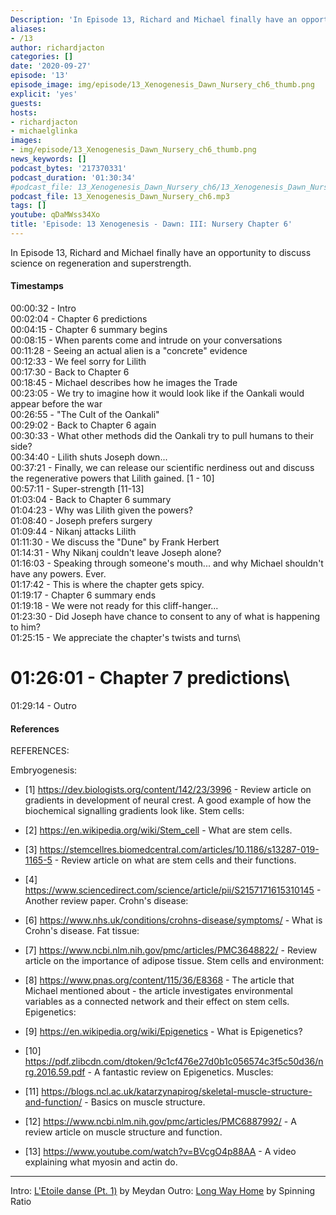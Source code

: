 ```yaml
---
Description: 'In Episode 13, Richard and Michael finally have an opportunity to discuss science on regeneration and superstrength.'
aliases:
- /13
author: richardjacton
categories: []
date: '2020-09-27'
episode: '13'
episode_image: img/episode/13_Xenogenesis_Dawn_Nursery_ch6_thumb.png
explicit: 'yes'
guests:
hosts:
- richardjacton
- michaelglinka
images:
- img/episode/13_Xenogenesis_Dawn_Nursery_ch6_thumb.png
news_keywords: []
podcast_bytes: '217370331'
podcast_duration: '01:30:34'
#podcast_file: 13_Xenogenesis_Dawn_Nursery_ch6/13_Xenogenesis_Dawn_Nursery_ch6.mp3
podcast_file: 13_Xenogenesis_Dawn_Nursery_ch6.mp3
tags: []
youtube: qDaMWss34Xo
title: 'Episode: 13 Xenogenesis - Dawn: III: Nursery Chapter 6'
---
```


In Episode 13, Richard and Michael finally have an opportunity to discuss science on regeneration and superstrength.

#### Timestamps

00:00:32 - Intro\
00:02:04 - Chapter 6 predictions\
00:04:15 - Chapter 6 summary begins\
00:08:15 - When parents come and intrude on your conversations\
00:11:28 - Seeing an actual alien is a "concrete" evidence\
00:12:33 - We feel sorry for Lilith\
00:17:30 - Back to Chapter 6\
00:18:45 - Michael describes how he images the Trade\
00:23:05 - We try to imagine how it would look like if the Oankali would appear before the war\
00:26:55 - "The Cult of the Oankali"\
00:29:02 - Back to Chapter 6 again\
00:30:33 - What other methods did the Oankali try to pull humans to their side?\
00:34:40 - Lilith shuts Joseph down...\
00:37:21 - Finally, we can release our scientific nerdiness out and discuss the regenerative powers that Lilith gained. [1 - 10]\
00:57:11 - Super-strength [11-13]\
01:03:04 - Back to Chapter 6 summary\
01:04:23 - Why was Lilith given the powers?\
01:08:40 - Joseph prefers surgery\
01:09:44 - Nikanj attacks Lilith\
01:11:30 - We discuss the "Dune" by Frank Herbert\
01:14:31 - Why Nikanj couldn't leave Joseph alone?\
01:16:03 - Speaking through someone's mouth... and why Michael shouldn't have any powers. Ever.\
01:17:42 - This is where the chapter gets spicy.\
01:19:17 - Chapter 6 summary ends\
01:19:18 - We were not ready for this cliff-hanger...\
01:23:30 - Did Joseph have chance to consent to any of what is happening to him?\
01:25:15 - We appreciate the chapter's twists and turns\
# 01:26:01 - Chapter 7 predictions\
01:29:14 - Outro

#### References

REFERENCES:

Embryogenesis:

- [1] https://dev.biologists.org/content/142/23/3996 - Review article on gradients in development of neural crest. A good example of how the biochemical signalling gradients look like.
Stem cells:

- [2] https://en.wikipedia.org/wiki/Stem_cell - What are stem cells.

- [3] https://stemcellres.biomedcentral.com/articles/10.1186/s13287-019-1165-5 - Review article on what are stem cells and their functions.

- [4] https://www.sciencedirect.com/science/article/pii/S2157171615310145 - Another review paper.
Crohn's disease:

- [6] https://www.nhs.uk/conditions/crohns-disease/symptoms/ - What is Crohn's disease.
Fat tissue:

- [7] https://www.ncbi.nlm.nih.gov/pmc/articles/PMC3648822/ - Review article on the importance of adipose tissue.
Stem cells and environment:

- [8] https://www.pnas.org/content/115/36/E8368 - The article that Michael mentioned about - the article investigates environmental variables as a connected network and their effect on stem cells.
Epigenetics:

- [9] https://en.wikipedia.org/wiki/Epigenetics - What is Epigenetics?

- [10] https://pdf.zlibcdn.com/dtoken/9c1cf476e27d0b1c056574c3f5c50d36/nrg.2016.59.pdf - A fantastic review on Epigenetics.
Muscles:

- [11] https://blogs.ncl.ac.uk/katarzynapirog/skeletal-muscle-structure-and-function/ - Basics on muscle structure.

- [12] https://www.ncbi.nlm.nih.gov/pmc/articles/PMC6887992/ - A review article on muscle structure and function.

- [13] https://www.youtube.com/watch?v=BVcgO4p88AA - A video explaining what myosin and actin do.

---
Intro: [L'Etoile danse (Pt. 1)](https://freemusicarchive.org/music/Meydan/Havor/6-_LEtoile_danse_Pt_1_1738) by Meydan
Outro: [Long Way Home](https://freemusicarchive.org/music/Spinning_Ratio/Long_Way_Home/Long_Way_Home) by Spinning Ratio
